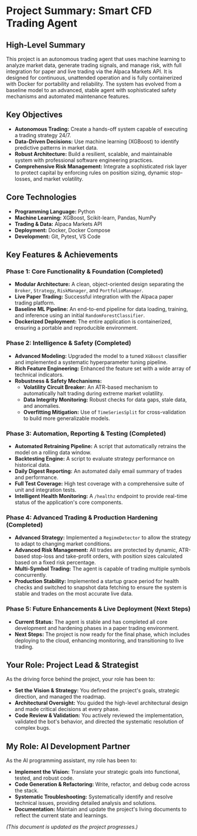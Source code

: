 # Project Summary: Smart CFD Trading Agent

## High-Level Summary
This project is an autonomous trading agent that uses machine learning to analyze market data, generate trading signals, and manage risk, with full integration for paper and live trading via the Alpaca Markets API. It is designed for continuous, unattended operation and is fully containerized with Docker for portability and reliability. The system has evolved from a baseline model to an advanced, stable agent with sophisticated safety mechanisms and automated maintenance features.

## Key Objectives
*   **Autonomous Trading:** Create a hands-off system capable of executing a trading strategy 24/7.
*   **Data-Driven Decisions:** Use machine learning (XGBoost) to identify predictive patterns in market data.
*   **Robust Architecture:** Build a resilient, scalable, and maintainable system with professional software engineering practices.
*   **Comprehensive Risk Management:** Integrate a sophisticated risk layer to protect capital by enforcing rules on position sizing, dynamic stop-losses, and market volatility.

## Core Technologies
*   **Programming Language:** Python
*   **Machine Learning:** XGBoost, Scikit-learn, Pandas, NumPy
*   **Trading & Data:** Alpaca Markets API
*   **Deployment:** Docker, Docker Compose
*   **Development:** Git, Pytest, VS Code

## Key Features & Achievements

### Phase 1: Core Functionality & Foundation (Completed)
*   **Modular Architecture:** A clean, object-oriented design separating the `Broker`, `Strategy`, `RiskManager`, and `PortfolioManager`.
*   **Live Paper Trading:** Successful integration with the Alpaca paper trading platform.
*   **Baseline ML Pipeline:** An end-to-end pipeline for data loading, training, and inference using an initial `RandomForestClassifier`.
*   **Dockerized Deployment:** The entire application is containerized, ensuring a portable and reproducible environment.

### Phase 2: Intelligence & Safety (Completed)
*   **Advanced Modeling:** Upgraded the model to a tuned `XGBoost` classifier and implemented a systematic hyperparameter tuning pipeline.
*   **Rich Feature Engineering:** Enhanced the feature set with a wide array of technical indicators.
*   **Robustness & Safety Mechanisms:**
    -   **Volatility Circuit Breaker:** An ATR-based mechanism to automatically halt trading during extreme market volatility.
    -   **Data Integrity Monitoring:** Robust checks for data gaps, stale data, and anomalies.
    -   **Overfitting Mitigation:** Use of `TimeSeriesSplit` for cross-validation to build more generalizable models.

### Phase 3: Automation, Reporting & Testing (Completed)
*   **Automated Retraining Pipeline:** A script that automatically retrains the model on a rolling data window.
*   **Backtesting Engine:** A script to evaluate strategy performance on historical data.
*   **Daily Digest Reporting:** An automated daily email summary of trades and performance.
*   **Full Test Coverage:** High test coverage with a comprehensive suite of unit and integration tests.
*   **Intelligent Health Monitoring:** A `/healthz` endpoint to provide real-time status of the application's core components.

### Phase 4: Advanced Trading & Production Hardening (Completed)
*   **Advanced Strategy:** Implemented a `RegimeDetector` to allow the strategy to adapt to changing market conditions.
*   **Advanced Risk Management:** All trades are protected by dynamic, ATR-based stop-loss and take-profit orders, with position sizes calculated based on a fixed risk percentage.
*   **Multi-Symbol Trading:** The agent is capable of trading multiple symbols concurrently.
*   **Production Stability:** Implemented a startup grace period for health checks and switched to snapshot data fetching to ensure the system is stable and trades on the most accurate live data.

### Phase 5: Future Enhancements & Live Deployment (Next Steps)
*   **Current Status:** The agent is stable and has completed all core development and hardening phases in a paper trading environment.
*   **Next Steps:** The project is now ready for the final phase, which includes deploying to the cloud, enhancing monitoring, and transitioning to live trading.

## Your Role: Project Lead & Strategist
As the driving force behind the project, your role has been to:
*   **Set the Vision & Strategy:** You defined the project's goals, strategic direction, and managed the roadmap.
*   **Architectural Oversight:** You guided the high-level architectural design and made critical decisions at every phase.
*   **Code Review & Validation:** You actively reviewed the implementation, validated the bot's behavior, and directed the systematic resolution of complex bugs.

## My Role: AI Development Partner
As the AI programming assistant, my role has been to:
*   **Implement the Vision:** Translate your strategic goals into functional, tested, and robust code.
*   **Code Generation & Refactoring:** Write, refactor, and debug code across the stack.
*   **Systematic Troubleshooting:** Systematically identify and resolve technical issues, providing detailed analysis and solutions.
*   **Documentation:** Maintain and update the project's living documents to reflect the current state and learnings.

*(This document is updated as the project progresses.)*
